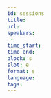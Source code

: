 ```yaml
---
id: sessions
title: 
url: 
speakers:
 - 
time_start: 
time_end:   
block: s
slot: e
format: s
language: 
tags:
---
```


